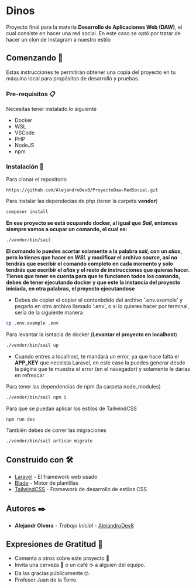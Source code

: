 # Dinos

Proyecto final para la materia **Desarrollo de Aplicaciones Web (DAW)**, el cual consiste en hacer una red social.
En este caso se optó por tratar de hacer un clon de Instagram a nuestro estilo

## Comenzando 🚀

Estas instrucciones te permitirán obtener una copia del proyecto en tu máquina local para propósitos de desarrollo y pruebas.

### Pre-requisitos 📋

Necesitas tener instalado lo siguiente

* Docker
* WSL
* VSCode
* PHP
* NodeJS
* npm

### Instalación 🔧

Para clonar el repositorio

``` Github
https://github.com/AlejandroDev8/ProyectoDaw-RedSocial.git
```

Para instalar las dependecias de php (tener la carpeta **vendor**)

``` php
composer install
```

**En ese proyecto se está ocupando docker, al igual que *Sail*, entonces siempre vamos a ocupar un comando, el cual es:**

```bash
./vendor/bin/sail
```

**El comando lo puedes acortar solamente a la palabra *sail*, con un *alias*, pero lo tienes que hacer en *WSL* y modificar el archivo *source*, así no tendrás que escribir el comando completo en cada momento y solo tendrás que escribir el *alias* y el resto de instrucciones que quieras hacer.
Tienes que tener en cuenta para que te funcionen todos los comando, debes de tener ejecutando docker y que este la instancia del proyecto iniciada, en otra palabras, el proyecto ejecutandose**

* Debes de copiar el copiar el contenbdido del archivo '.env.example' y pegarlo en otro archivo llamado '.env', o si lo quieres hacer por terminal, sería de la siguiente manera

```bash
cp .env.example .env
```

Para levantar la isntacia de docker (**Levantar el proyecto en localhost**)

```bash
./vendor/bin/sail up
```

* Cuando entres a localhost, te mandará un error, ya que hace falta el **APP_KEY** que neceista Laravel, en este caso la puedes generar desde la página que te muestra el error (en el navegador) y solamente le darías en refrescar

Para tener las dependencias de npm (la carpeta node_modules)

```bash
./vendor/bin/sail npm i
```

Para que se puedan aplicar los estilos de TailwindCSS

```npm
npm run dev
```

También debes de correr las migraciones

```bash
./vendor/bin/sail artisan migrate
```

## Construido con 🛠️

* [Laravel](https://laravel.com/) - El framework web usado
* [Blade](https://laravel.com/docs/8.x/blade) - Motor de plantillas
* [TailwindCSS](https://tailwindcss.com/) - Framework de desarrollo de estilos CSS

## Autores ✒️

* **Alejandr Olvera** - *Trabajo Inicial* - [AlejandroDev8](https://github.com/AlejandroDev8)

## Expresiones de Gratitud 🎁

* Comenta a otros sobre este proyecto 📢
* Invita una cerveza 🍺 o un café ☕ a alguien del equipo.
* Da las gracias públicamente 🤓.
* Profesor Juan de la Torre.
